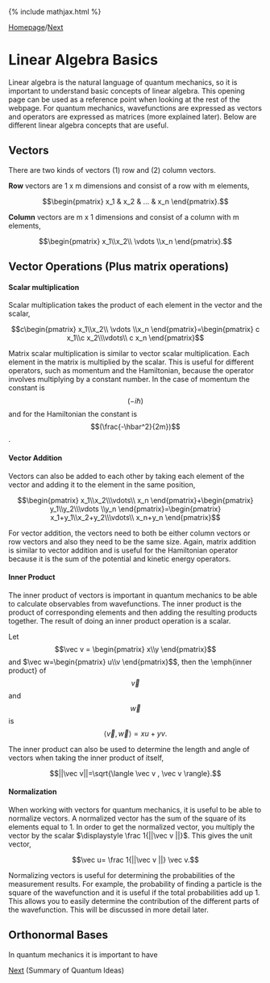 {% include mathjax.html %}

[Homepage](/README.md)/[Next](Quantum_ideas.md)

# Linear Algebra Basics

Linear algebra is the natural language of quantum mechanics, so it is important to understand basic concepts of linear algebra. This opening page can be used as a reference point when looking at the rest of the webpage. For quantum mechanics, wavefunctions are expressed as vectors and operators are expressed as matrices (more explained later). Below are different linear algebra concepts that are useful.

## Vectors

There are two kinds of vectors (1) row and (2) column vectors. 

**Row** vectors are 1 x m dimensions and consist of a row with m elements,

$$\begin{pmatrix} x_1 & x_2 & ... & x_n
\end{pmatrix}.$$

**Column** vectors are m x 1 dimensions and consist of a column with m elements, 

$$\begin{pmatrix} x_1\\x_2\\ \vdots \\x_n
\end{pmatrix}.$$

## Vector Operations (Plus matrix operations)

#### Scalar multiplication

Scalar multiplication takes the product of each element in the vector and the scalar, 

$$c\begin{pmatrix} x_1\\x_2\\ \vdots \\x_n
\end{pmatrix}=\begin{pmatrix} c x_1\\c x_2\\\vdots\\ c x_n
\end{pmatrix}$$

Matrix scalar multiplication is similar to vector scalar multiplication. Each element in the matrix is multiplied by the scalar. This is useful for different operators, such as momentum and the Hamiltonian, because the operator involves multiplying by a constant number. In the case of momentum the constant is $$(-i\hbar)$$ and for the Hamiltonian the constant is $$(\frac{-\hbar^2}{2m})$$. 

#### Vector Addition

Vectors can also be added to each other by taking each element of the vector and adding it to the element in the same position, 

$$\begin{pmatrix} x_1\\x_2\\\vdots\\ x_n
\end{pmatrix}+\begin{pmatrix} y_1\\y_2\\\vdots \\y_n
\end{pmatrix}=\begin{pmatrix} x_1+y_1\\x_2+y_2\\\vdots\\ x_n+y_n
\end{pmatrix}$$

For vector addition, the vectors need to both be either column vectors or row vectors and also they need to be the same size. Again, matrix addition is similar to vector addition and is useful for the Hamiltonian operator because it is the sum of the potential and kinetic energy operators. 

#### Inner Product

The inner product of vectors is important in quantum mechanics to be able to calculate observables from wavefunctions. The inner product is the product of corresponding elements and then adding the resulting products together. The result of doing an inner product operation is a scalar. 

Let $$\vec v = \begin{pmatrix} x\\y 
\end{pmatrix}$$ and $\vec w=\begin{pmatrix} u\\v
\end{pmatrix}$$, then the \emph{inner product} of $$\vec v$$ and $$\vec w$$ is 
$$\langle \vec v, \vec w \rangle =xu+yv.$$ 

The inner product can also be used to determine the length and angle of vectors when taking the inner product of itself, 

$$||\vec v||=\sqrt{\langle \vec v , \vec v \rangle}.$$

#### Normalization

When working with vectors for quantum mechanics, it is useful to be able to normalize vectors. A normalized vector has the sum of the square of its elements equal to 1. In order to get the normalized vector, you multiply the vector by the scalar $\displaystyle \frac
1{||\vec v ||}$. This gives the unit vector, 

$$\vec u= \frac 1{||\vec v ||} \vec v.$$

Normalizing vectors is useful for determining the probabilities of the measurement results. For example, the probability of finding a particle is the square of the wavefunction and it is useful if the total probabilities add up 1. This allows you to easily determine the contribution of the different parts of the wavefunction. This will be discussed in more detail later.

## Orthonormal Bases

In quantum mechanics it is important to have 


[Next](Quantum_ideas.md) (Summary of Quantum Ideas)
